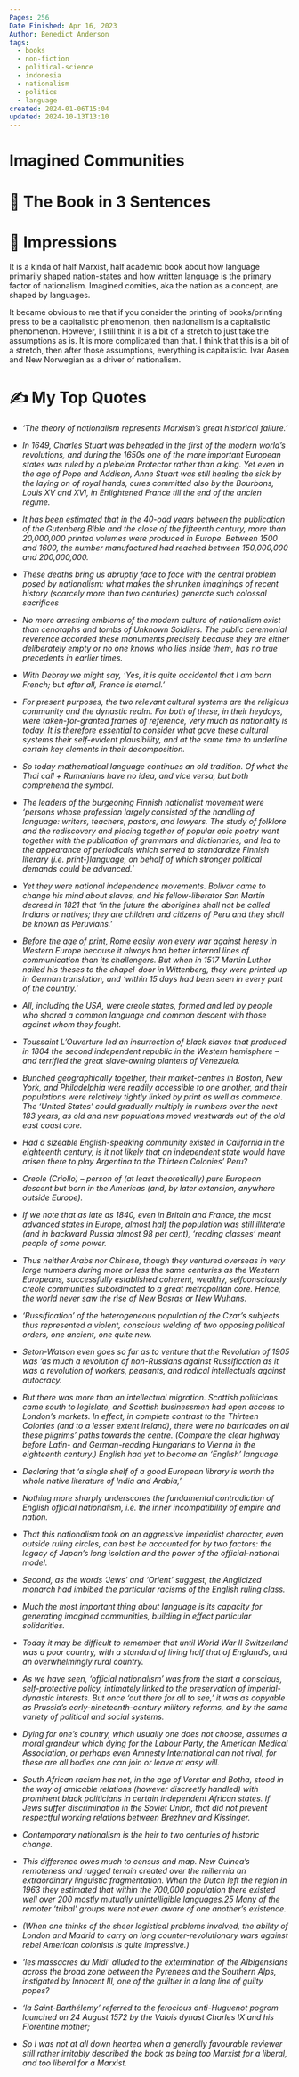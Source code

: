 ```yaml
---
Pages: 256
Date Finished: Apr 16, 2023
Author: Benedict Anderson
tags:
  - books
  - non-fiction
  - political-science
  - indonesia
  - nationalism
  - politics
  - language
created: 2024-01-06T15:04
updated: 2024-10-13T13:10
---
```

# Imagined Communities



# 🚀 The Book in 3 Sentences


# 🎨 Impressions
It is a kinda of half Marxist, half academic book about how language primarily shaped nation-states and how written language is the primary factor of nationalism. Imagined comities, aka the nation as a concept, are shaped by languages. 

It became obvious to me that if you consider the printing of books/printing press to be a capitalistic phenomenon, then nationalism is a capitalistic phenomenon. However, I still think it is a bit of a stretch to just take the assumptions as is. It is more complicated than that.  I think that this is a bit of a stretch, then after those assumptions, everything is capitalistic. 
Ivar Aasen and New Norwegian as a driver of nationalism. 


# ✍️ My Top  Quotes
- *‘The theory of nationalism represents Marxism’s great historical failure.’* 
 
- *In 1649, Charles Stuart was beheaded in the first of the modern world’s revolutions, and during the 1650s one of the more important European states was ruled by a plebeian Protector rather than a king. Yet even in the age of Pope and Addison, Anne Stuart was still healing the sick by the laying on of royal hands, cures committed also by the Bourbons, Louis XV and XVI, in Enlightened France till the end of the ancien régime.* 
 
- *It has been estimated that in the 40-odd years between the publication of the Gutenberg Bible and the close of the fifteenth century, more than 20,000,000 printed volumes were produced in Europe. Between 1500 and 1600, the number manufactured had reached between 150,000,000 and 200,000,000.* 
 
- *These deaths bring us abruptly face to face with the central problem posed by nationalism: what makes the shrunken imaginings of recent history (scarcely more than two centuries) generate such colossal sacrifices* 
 
- *No more arresting emblems of the modern culture of nationalism exist than cenotaphs and tombs of Unknown Soldiers. The public ceremonial reverence accorded these monuments precisely because they are either deliberately empty or no one knows who lies inside them, has no true precedents in earlier times.* 
 
- *With Debray we might say, ‘Yes, it is quite accidental that I am born French; but after all, France is eternal.’* 
 
- *For present purposes, the two relevant cultural systems are the religious community and the dynastic realm. For both of these, in their heydays, were taken-for-granted frames of reference, very much as nationality is today. It is therefore essential to consider what gave these cultural systems their self-evident plausibility, and at the same time to underline certain key elements in their decomposition.* 
 
- *So today mathematical language continues an old tradition. Of what the Thai call + Rumanians have no idea, and vice versa, but both comprehend the symbol.* 
 
- *The leaders of the burgeoning Finnish nationalist movement were ‘persons whose profession largely consisted of the handling of language: writers, teachers, pastors, and lawyers. The study of folklore and the rediscovery and piecing together of popular epic poetry went together with the publication of grammars and dictionaries, and led to the appearance of periodicals which served to standardize Finnish literary (i.e. print-)language, on behalf of which stronger political demands could be advanced.’* 
 
- *Yet they were national independence movements. Bolívar came to change his mind about slaves, and his fellow-liberator San Martín decreed in 1821 that ‘in the future the aborigines shall not be called Indians or natives; they are children and citizens of Peru and they shall be known as Peruvians.’* 
 
- *Before the age of print, Rome easily won every war against heresy in Western Europe because it always had better internal lines of communication than its challengers. But when in 1517 Martin Luther nailed his theses to the chapel-door in Wittenberg, they were printed up in German translation, and ‘within 15 days had been seen in every part of the country.’* 
 
- *All, including the USA, were creole states, formed and led by people who shared a common language and common descent with those against whom they fought.* 
 
- *Toussaint L’Ouverture led an insurrection of black slaves that produced in 1804 the second independent republic in the Western hemisphere – and terrified the great slave-owning planters of Venezuela.* 
 
- *Bunched geographically together, their market-centres in Boston, New York, and Philadelphia were readily accessible to one another, and their populations were relatively tightly linked by print as well as commerce. The ‘United States’ could gradually multiply in numbers over the next 183 years, as old and new populations moved westwards out of the old east coast core.* 
 
- *Had a sizeable English-speaking community existed in California in the eighteenth century, is it not likely that an independent state would have arisen there to play Argentina to the Thirteen Colonies’ Peru?* 
 
- *Creole (Criollo) – person of (at least theoretically) pure European descent but born in the Americas (and, by later extension, anywhere outside Europe).* 
 
- *If we note that as late as 1840, even in Britain and France, the most advanced states in Europe, almost half the population was still illiterate (and in backward Russia almost 98 per cent), ‘reading classes’ meant people of some power.* 
 
- *Thus neither Arabs nor Chinese, though they ventured overseas in very large numbers during more or less the same centuries as the Western Europeans, successfully established coherent, wealthy, selfconsciously creole communities subordinated to a great metropolitan core. Hence, the world never saw the rise of New Basras or New Wuhans.* 
 
- *‘Russification’ of the heterogeneous population of the Czar’s subjects thus represented a violent, conscious welding of two opposing political orders, one ancient, one quite new.* 
 
- *Seton-Watson even goes so far as to venture that the Revolution of 1905 was ‘as much a revolution of non-Russians against Russification as it was a revolution of workers, peasants, and radical intellectuals against autocracy.* 
 
- *But there was more than an intellectual migration. Scottish politicians came south to legislate, and Scottish businessmen had open access to London’s markets. In effect, in complete contrast to the Thirteen Colonies (and to a lesser extent Ireland), there were no barricades on all these pilgrims’ paths towards the centre. (Compare the clear highway before Latin- and German-reading Hungarians to Vienna in the eighteenth century.) English had yet to become an ‘English’ language.* 
 
- *Declaring that ‘a single shelf of a good European library is worth the whole native literature of India and Arabia,’* 
 
- *Nothing more sharply underscores the fundamental contradiction of English official nationalism, i.e. the inner incompatibility of empire and nation.* 
 
- *That this nationalism took on an aggressive imperialist character, even outside ruling circles, can best be accounted for by two factors: the legacy of Japan’s long isolation and the power of the official-national model.* 
 
- *Second, as the words ‘Jews’ and ‘Orient’ suggest, the Anglicized monarch had imbibed the particular racisms of the English ruling class.* 
 
- *Much the most important thing about language is its capacity for generating imagined communities, building in effect particular solidarities.* 
 
- *Today it may be difficult to remember that until World War II Switzerland was a poor country, with a standard of living half that of England’s, and an overwhelmingly rural country.* 
 
- *As we have seen, ‘official nationalism’ was from the start a conscious, self-protective policy, intimately linked to the preservation of imperial-dynastic interests. But once ‘out there for all to see,’ it was as copyable as Prussia’s early-nineteenth-century military reforms, and by the same variety of political and social systems.* 
 
- *Dying for one’s country, which usually one does not choose, assumes a moral grandeur which dying for the Labour Party, the American Medical Association, or perhaps even Amnesty International can not rival, for these are all bodies one can join or leave at easy will.* 
 
- *South African racism has not, in the age of Vorster and Botha, stood in the way of amicable relations (however discreetly handled) with prominent black politicians in certain independent African states. If Jews suffer discrimination in the Soviet Union, that did not prevent respectful working relations between Brezhnev and Kissinger.* 
 
- *Contemporary nationalism is the heir to two centuries of historic change.* 
 
- *This difference owes much to census and map. New Guinea’s remoteness and rugged terrain created over the millennia an extraordinary linguistic fragmentation. When the Dutch left the region in 1963 they estimated that within the 700,000 population there existed well over 200 mostly mutually unintelligible languages.25 Many of the remoter ‘tribal’ groups were not even aware of one another’s existence.* 
 
- *(When one thinks of the sheer logistical problems involved, the ability of London and Madrid to carry on long counter-revolutionary wars against rebel American colonists is quite impressive.)* 
 
- *‘les massacres du Midi’ alluded to the extermination of the Albigensians across the broad zone between the Pyrenees and the Southern Alps, instigated by Innocent III, one of the guiltier in a long line of guilty popes?* 
 
- *‘la Saint-Barthélemy’ referred to the ferocious anti-Huguenot pogrom launched on 24 August 1572 by the Valois dynast Charles IX and his Florentine mother;* 
 
- *So I was not at all down hearted when a generally favourable reviewer still rather irritably described the book as being too Marxist for a liberal, and too liberal for a Marxist.* 
 
